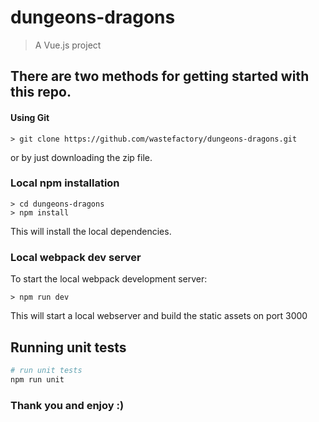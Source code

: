 # dungeons-dragons

> A Vue.js project

## There are two methods for getting started with this repo.

#### Using Git

```
> git clone https://github.com/wastefactory/dungeons-dragons.git
```

or by just downloading the zip file.

### Local npm installation

```
> cd dungeons-dragons
> npm install
```

This will install the local dependencies.

### Local webpack dev server
To start the local webpack development server:

```
> npm run dev
```

This will start a local webserver and build the static assets on port 3000

## Running unit tests

``` bash
# run unit tests
npm run unit
```


### Thank you and enjoy :)

